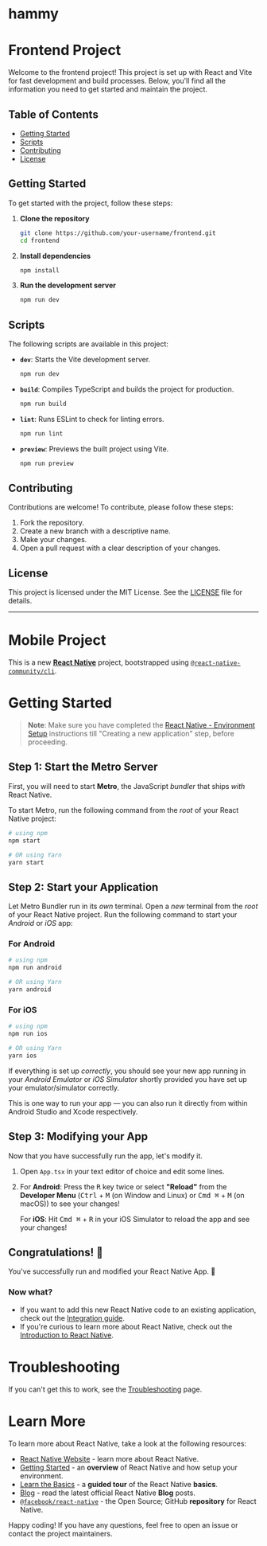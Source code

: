 # hammy

# Frontend Project

Welcome to the frontend project! This project is set up with React and Vite for fast development and build processes. Below, you'll find all the information you need to get started and maintain the project.

## Table of Contents
- [Getting Started](#getting-started)
- [Scripts](#scripts)
- [Contributing](#contributing)
- [License](#license)

## Getting Started

To get started with the project, follow these steps:

1. **Clone the repository**
   ```sh
   git clone https://github.com/your-username/frontend.git
   cd frontend
   ```

2. **Install dependencies**
   ```sh
   npm install
   ```

3. **Run the development server**
   ```sh
   npm run dev
   ```

## Scripts

The following scripts are available in this project:

- **`dev`**: Starts the Vite development server.
  ```sh
  npm run dev
  ```

- **`build`**: Compiles TypeScript and builds the project for production.
  ```sh
  npm run build
  ```

- **`lint`**: Runs ESLint to check for linting errors.
  ```sh
  npm run lint
  ```

- **`preview`**: Previews the built project using Vite.
  ```sh
  npm run preview
  ```

## Contributing

Contributions are welcome! To contribute, please follow these steps:

1. Fork the repository.
2. Create a new branch with a descriptive name.
3. Make your changes.
4. Open a pull request with a clear description of your changes.

## License

This project is licensed under the MIT License. See the [LICENSE](LICENSE) file for details.

---

# Mobile Project

This is a new [**React Native**](https://reactnative.dev) project, bootstrapped using [`@react-native-community/cli`](https://github.com/react-native-community/cli).

# Getting Started

>**Note**: Make sure you have completed the [React Native - Environment Setup](https://reactnative.dev/docs/environment-setup) instructions till "Creating a new application" step, before proceeding.

## Step 1: Start the Metro Server

First, you will need to start **Metro**, the JavaScript _bundler_ that ships _with_ React Native.

To start Metro, run the following command from the _root_ of your React Native project:

```bash
# using npm
npm start

# OR using Yarn
yarn start
```

## Step 2: Start your Application

Let Metro Bundler run in its _own_ terminal. Open a _new_ terminal from the _root_ of your React Native project. Run the following command to start your _Android_ or _iOS_ app:

### For Android

```bash
# using npm
npm run android

# OR using Yarn
yarn android
```

### For iOS

```bash
# using npm
npm run ios

# OR using Yarn
yarn ios
```

If everything is set up _correctly_, you should see your new app running in your _Android Emulator_ or _iOS Simulator_ shortly provided you have set up your emulator/simulator correctly.

This is one way to run your app — you can also run it directly from within Android Studio and Xcode respectively.

## Step 3: Modifying your App

Now that you have successfully run the app, let's modify it.

1. Open `App.tsx` in your text editor of choice and edit some lines.
2. For **Android**: Press the <kbd>R</kbd> key twice or select **"Reload"** from the **Developer Menu** (<kbd>Ctrl</kbd> + <kbd>M</kbd> (on Window and Linux) or <kbd>Cmd ⌘</kbd> + <kbd>M</kbd> (on macOS)) to see your changes!

   For **iOS**: Hit <kbd>Cmd ⌘</kbd> + <kbd>R</kbd> in your iOS Simulator to reload the app and see your changes!

## Congratulations! :tada:

You've successfully run and modified your React Native App. :partying_face:

### Now what?

- If you want to add this new React Native code to an existing application, check out the [Integration guide](https://reactnative.dev/docs/integration-with-existing-apps).
- If you're curious to learn more about React Native, check out the [Introduction to React Native](https://reactnative.dev/docs/getting-started).

# Troubleshooting

If you can't get this to work, see the [Troubleshooting](https://reactnative.dev/docs/troubleshooting) page.

# Learn More

To learn more about React Native, take a look at the following resources:

- [React Native Website](https://reactnative.dev) - learn more about React Native.
- [Getting Started](https://reactnative.dev/docs/environment-setup) - an **overview** of React Native and how setup your environment.
- [Learn the Basics](https://reactnative.dev/docs/getting-started) - a **guided tour** of the React Native **basics**.
- [Blog](https://reactnative.dev/blog) - read the latest official React Native **Blog** posts.
- [`@facebook/react-native`](https://github.com/facebook/react-native) - the Open Source; GitHub **repository** for React Native.


Happy coding! If you have any questions, feel free to open an issue or contact the project maintainers.